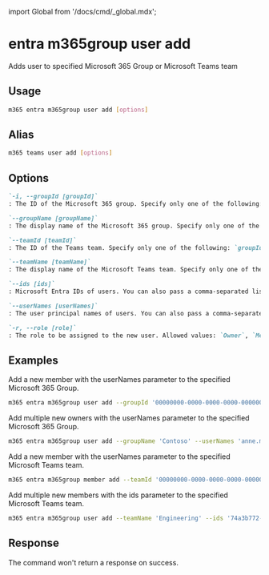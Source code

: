 <!-- DISCLAIMER: All secrets, passwords, and sensitive values in this document are examples only and not real credentials. -->
import Global from '/docs/cmd/_global.mdx';

# entra m365group user add

Adds user to specified Microsoft 365 Group or Microsoft Teams team

## Usage

```sh
m365 entra m365group user add [options]
```

## Alias

```sh
m365 teams user add [options]
```

## Options

```md definition-list
`-i, --groupId [groupId]`
: The ID of the Microsoft 365 group. Specify only one of the following: `groupId`, `groupName`, `teamId`, or `teamName`.

`--groupName [groupName]`
: The display name of the Microsoft 365 group. Specify only one of the following: `groupId`, `groupName`, `teamId`, or `teamName`.

`--teamId [teamId]`
: The ID of the Teams team. Specify only one of the following: `groupId`, `groupName`, `teamId`, or `teamName`.

`--teamName [teamName]`
: The display name of the Microsoft Teams team. Specify only one of the following: `groupId`, `groupName`, `teamId`, or `teamName`.

`--ids [ids]`
: Microsoft Entra IDs of users. You can also pass a comma-separated list of IDs. Specify either `ids` or `userNames` but not both.

`--userNames [userNames]`
: The user principal names of users. You can also pass a comma-separated list of UPNs. Specify either `ids` or `userNames` but not both.

`-r, --role [role]`
: The role to be assigned to the new user. Allowed values: `Owner`, `Member`. Default `Member`.
```

<Global />

## Examples

Add a new member with the userNames parameter to the specified Microsoft 365 Group.

```sh
m365 entra m365group user add --groupId '00000000-0000-0000-0000-000000000000' --userNames 'anne.matthews@contoso.onmicrosoft.com'
```

Add multiple new owners with the userNames parameter to the specified Microsoft 365 Group.

```sh
m365 entra m365group user add --groupName 'Contoso' --userNames 'anne.matthews@contoso.onmicrosoft.com, john.doe@contoso.onmicrosoft.com' --role Owner
```

Add a new member with the userNames parameter to the specified Microsoft Teams team.

```sh
m365 entra m365group member add --teamId '00000000-0000-0000-0000-000000000000' --userNames 'anne.matthews@contoso.onmicrosoft.com' --role Member
```

Add multiple new members with the ids parameter to the specified Microsoft Teams team.

```sh
m365 entra m365group user add --teamName 'Engineering' --ids '74a3b772-3122-447b-b9da-10895e238219,dd3d21e4-a142-46b9-8482-bca8fe9596b3' --role Member
```

## Response

The command won't return a response on success.
